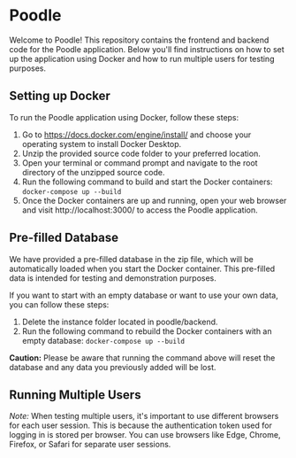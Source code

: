# Poodle
Welcome to Poodle! This repository contains the frontend and backend code for the Poodle application. Below you'll find instructions on how to set up the application using Docker and how to run multiple users for testing purposes.

## Setting up Docker
To run the Poodle application using Docker, follow these steps:

1. Go to https://docs.docker.com/engine/install/ and choose your operating system to install Docker Desktop.
2. Unzip the provided source code folder to your preferred location.
3. Open your terminal or command prompt and navigate to the root directory of the unzipped source code.
4. Run the following command to build and start the Docker containers: ```docker-compose up --build```
5. Once the Docker containers are up and running, open your web browser and visit http://localhost:3000/ to access the Poodle application.

## Pre-filled Database
We have provided a pre-filled database in the zip file, which will be automatically loaded when you start the Docker container. This pre-filled data is intended for testing and demonstration purposes. 

If you want to start with an empty database or want to use your own data, you can follow these steps:

1. Delete the instance folder located in poodle/backend.
2. Run the following command to rebuild the Docker containers with an empty database:
```docker-compose up --build```

**Caution:** Please be aware that running the command above will reset the database and any data you previously added will be lost.

## Running Multiple Users
*Note:* When testing multiple users, it's important to use different browsers for each user session. This is because the authentication token used for logging in is stored per browser. You can use browsers like Edge, Chrome, Firefox, or Safari for separate user sessions.